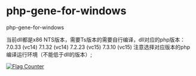 # php-gene-for-windows
php-gene-for-windows

当前dll都是x86 NTS版本，需要Ts版本的需要自行编译，dll对应的php版本：  
7.0.33 (vc14) 
7.1.32 (vc14) 
7.2.23 (vc15) 
7.3.10 (vc15) 
注意选择对应版本的php编译运行环境（不能低于dll的版本）;

<a href="https://info.flagcounter.com/AEYx"><img src="https://s11.flagcounter.com/count2/AEYx/bg_FFFFFF/txt_000000/border_CCCCCC/columns_2/maxflags_10/viewers_0/labels_1/pageviews_1/flags_0/percent_0/" alt="Flag Counter" border="0"></a>
